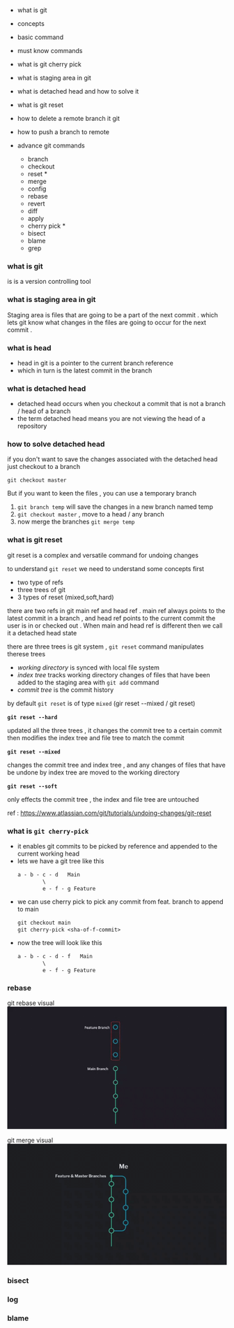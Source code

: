 
- what is git
- concepts
- basic command 
- must know commands 

- what is git cherry pick 
- what is staging area in git 
- what is detached head and how to solve it 
- what is git reset 
- how to delete a remote branch it git 
- how to push a branch to remote 

- advance git commands
    - branch
    - checkout 
    - reset *
    - merge 
    - config 
    - rebase 
    - revert 
    - diff
    - apply 
    - cherry pick *
    - bisect 
    - blame 
    - grep 


### what is git 

is is a version controlling tool 

### what is staging area in git 

Staging area is files that are going to be a part of the next commit . which lets git know what changes in the files are going to occur for the next commit . 

### what is head 
- head in git is a pointer to the current branch reference
- which in turn is the latest commit in the branch 

### what is detached head 
- detached head occurs when you checkout a commit that is not a branch / head of a branch 
- the term detached head means you are not viewing the head of a repository 

### how to solve detached head 
if you don't want to save the changes associated with the detached head just checkout to a branch 

```
git checkout master

```

But if you want to keen the files , you can use a temporary branch 

1. `git branch temp` will save the changes in a new branch named temp
2. `git checkout master` , move to a head / any branch
3. now merge the branches `git merge temp` 


### what is git reset 
git reset is a complex and versatile command for undoing changes 

to understand `git reset` we need to understand some concepts first 
- two type of refs 
- three trees of git
- 3 types of reset (mixed,soft,hard) 

there are two refs in git main ref and head ref . main ref always points to the latest commit in a branch , and head ref points to the current commit the user is in or checked out . When main and head ref is different then we call it a detached head state 

there are three trees is git system , `git reset` command manipulates therese trees  
- _working directory_ is synced with local file system  
- _index tree_  tracks working directory changes of files that have been added to the staging area with `git add` command 
- _commit tree_ is the commit history 


by default `git reset` is of type `mixed` (gir reset --mixed / git reset)  

__`git reset --hard`__

updated all the three trees , it changes the commit tree to a certain commit then modifies the index tree and file tree to match the commit 

__`git reset --mixed`__

changes the commit tree and index tree , and any changes of files that have be undone by index tree are moved to the working directory 

__`git reset --soft`__

only effects the commit tree , the index and file tree are untouched 



ref : 
https://www.atlassian.com/git/tutorials/undoing-changes/git-reset 



### what is `git cherry-pick `

- it enables git commits to be picked by reference and appended to the current working head 
- lets we have a git tree like this 
    ```
    a - b - c - d   Main
            \
            e - f - g Feature
    ```
- we can use cherry pick to pick any commit from feat. branch to append to main 
    ```
    git checkout main 
    git cherry-pick <sha-of-f-commit>
    ```
- now the tree will look like this 
    ```
    a - b - c - d - f   Main
            \
            e - f - g Feature
    ```

### rebase 

git rebase visual 
![git rebase visual](https://raw.githubusercontent.com/aistiak/daily-learn/main/media-files/git/git-rebase-visual.gif)

git merge visual 
![git merge visual](https://raw.githubusercontent.com/aistiak/daily-learn/main/media-files/git/git-merge-visual.gif)
### bisect 

### log 


### blame 